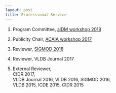 ```yaml
---
layout: post
title: Professional Service
---
```


1. Program Committee, [aiDM workshop 2018](http://www.aidm-conf.org)

1. Publicity Chair, [ACAIA workshop 2017](http://dbgroup.eecs.umich.edu/acaia/)

1. Reviewer, [SIGMOD 2018](sigmod2018.org)

1. Reviewer, VLDB Journal 2017

1. External Reviewer,  
   CIDR 2017,  
   VLDB Journal 2016, VLDB 2016, SIGMOD 2016,  
   VLDB 2015, ICDE 2015, CIDR 2015